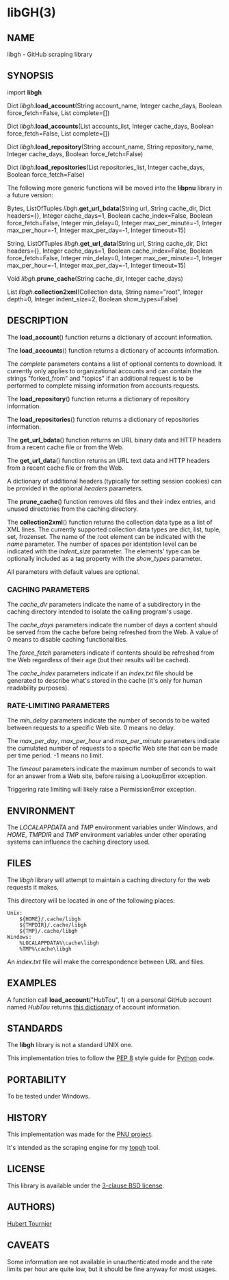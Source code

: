 # libGH(3)

## NAME
libgh - GitHub scraping library

## SYNOPSIS
import **libgh**

Dict *libgh*.**load_account**(String account_name, Integer cache_days, Boolean force_fetch=False, List complete=[])

Dict *libgh*.**load_accounts**(List accounts_list, Integer cache_days, Boolean force_fetch=False, List complete=[])

Dict *libgh*.**load_repository**(String account_name, String repository_name, Integer cache_days, Boolean force_fetch=False)

Dict *libgh*.**load_repositories**(List repositories_list, Integer cache_days, Boolean force_fetch=False)

The following more generic functions will be moved into the **libpnu** library in a future version:

Bytes, ListOfTuples *libgh*.**get_url_bdata**(String url, String cache_dir, Dict headers={}, Integer cache_days=1, Boolean cache_index=False, Boolean force_fetch=False, Integer min_delay=0, Integer max_per_minute=-1, Integer max_per_hour=-1, Integer max_per_day=-1, Integer timeout=15)

String, ListOfTuples *libgh*.**get_url_data**(String url, String cache_dir, Dict headers={}, Integer cache_days=1, Boolean cache_index=False, Boolean force_fetch=False, Integer min_delay=0, Integer max_per_minute=-1, Integer max_per_hour=-1, Integer max_per_day=-1, Integer timeout=15)

Void *libgh*.**prune_cache**(String cache_dir, Integer cache_days)

List *libgh*.**collection2xml**(Collection data, String name="root", Integer depth=0, Integer indent_size=2, Boolean show_types=False)

## DESCRIPTION
The **load_account**() function returns a dictionary of account information.

The **load_accounts**() function returns a dictionary of accounts information.

The *complete* parameters contains a list of optional contents to download.
It currently only applies to organizational accounts and can contain the strings
"forked_from" and "topics" if an additional request is to be performed to complete
missing information from accounts requests.

The **load_repository**() function returns a dictionary of repository information.

The **load_repositories**() function returns a dictionary of repositories information.

The **get_url_bdata**() function returns an URL binary data and HTTP headers from a recent cache file or from the Web.

The **get_url_data**() function returns an URL text data and HTTP headers from a recent cache file or from the Web.

A dictionary of additional headers (typically for setting session cookies) can be provided in the optional *headers* parameters.

The **prune_cache**() function removes old files and their index entries, and unused directories from the caching directory.

The **collection2xml**() function returns the collection data type as a list of XML lines.
The currently supported collection data types are dict, list, tuple, set, frozenset.
The name of the root element can be indicated with the *name* parameter.
The number of spaces per identation level can be indicated with the *indent_size* parameter.
The elements' type can be optionally included as a tag property with the *show_types* parameter.

All parameters with default values are optional.

### CACHING PARAMETERS

The *cache_dir* parameters indicate the name of a subdirectory in the caching directory intended to isolate the calling program's usage.

The *cache_days* parameters indicate the number of days a content should be served from the cache before being refreshed from the Web. A value of 0 means to disable caching functionalities.

The *force_fetch* parameters indicate if contents should be refreshed from the Web regardless of their age (but their results will be cached).

The *cache_index* parameters indicate if an *index.txt* file should be generated to describe what's stored in the cache (it's only for human readability purposes).

### RATE-LIMITING PARAMETERS

The *min_delay* parameters indicate the number of seconds to be waited between requests to a specific Web site. 0 means no delay.

The *max_per_day*, *max_per_hour* and *max_per_minute* parameters indicate the cumulated number of requests to a specific Web site that can be made per time period. -1 means no limit.

The *timeout* parameters indicate the maximum number of seconds to wait for an answer from a Web site, before raising a LookupError exception.

Triggering rate limiting will likely raise a PermissionError exception.

## ENVIRONMENT
The *LOCALAPPDATA* and *TMP* environment variables under Windows, and *HOME*, *TMPDIR* and *TMP* environment variables
under other operating systems can influence the caching directory used.

## FILES
The *libgh* library will attempt to maintain a caching directory for the web requests it makes.

This directory will be located in one of the following places:

    Unix:
        ${HOME}/.cache/libgh
        ${TMPDIR}/.cache/libgh
        ${TMP}/.cache/libgh
    Windows:
        %LOCALAPPDATA%\cache\libgh
        %TMP%\cache\libgh

An *index.txt* file will make the correspondence between URL and files.

## EXAMPLES
A function call **load_account**("HubTou", 1) on a personal GitHub account named *HubTou*
returns [this dictionary](https://www.frbsd.org/xch/libgh.txt) of account information.

## STANDARDS
The **libgh** library is not a standard UNIX one.

This implementation tries to follow the [PEP 8](https://www.python.org/dev/peps/pep-0008/) style guide for [Python](https://www.python.org/) code.

## PORTABILITY
To be tested under Windows.

## HISTORY
This implementation was made for the [PNU project](https://github.com/HubTou/PNU).

It's intended as the scraping engine for my [topgh](https://github.com/HubTou/topgh) tool.

## LICENSE
This library is available under the [3-clause BSD license](https://opensource.org/licenses/BSD-3-Clause).

## AUTHORS)
[Hubert Tournier](https://github.com/HubTou)

## CAVEATS
Some information are not available in unauthenticated mode and the rate limits
per hour are quite low, but it should be fine anyway for most usages.
